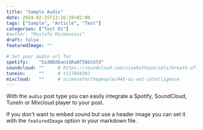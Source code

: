 ```yaml
---
title: "Sample Audio"
date: 2024-02-25T13:16:19+02:00
tags: ["Sample", "Article", "Test"]
categories: ["Test 01"]
#author: "Mostafa Mirmousavi"
draft: false
featuredImage: ""

# Set your audio url for
spotify:    "5a3NBXDan1GRaNT5bbCU7d"
soundcloud: ""     # https://soundcloud.com/sinabathaie/sets/breath-of-life-1
tunein:     ""     # t117894382
mixcloud:   ""     # scienceforthepeople/445-ai-ant-intelligence
---
```


With the `audio` post type you can easily integrate a Spotify, SoundCloud, TuneIn or Mixcloud player to your post.

If you don't want to embed sound but use a header image you can set it with the `featuredImage` option in your markdown file.
